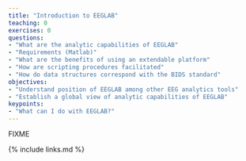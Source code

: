 ```yaml
---
title: "Introduction to EEGLAB"
teaching: 0
exercises: 0
questions:
- "What are the analytic capabilities of EEGLAB"
- "Requirements (Matlab)"
- "What are the benefits of using an extendable platform"
- "How are scripting procedures facilitated"
- "How do data structures correspond with the BIDS standard"
objectives:
- "Understand position of EEGLAB among other EEG analytics tools"
- "Establish a global view of analytic capabilities of EEGLAB"
keypoints:
- "What can I do with EEGLAB?"
---
```

FIXME

{% include links.md %}

